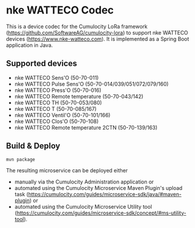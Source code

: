 # nke WATTECO Codec
This is a device codec for the Cumulocity LoRa framework (https://github.com/SoftwareAG/cumulocity-lora) to support nke WATTECO devices (https://www.nke-watteco.com). It is implemented as a Spring Boot application in Java.

## Supported devices

* nke WATTECO Sens'O (50-70-011)
* nke WATTECO Pulse Sens'O (50-70-014/039/051/072/079/160)
* nke WATTECO Press'O (50-70-016)
* nke WATTECO Remote temperature (50-70-043/142)
* nke WATTECO TH (50-70-053/080)
* nke WATTECO T (50-70-085/167)
* nke WATTECO Ventil'O (50-70-101/166)
* nke WATTECO Clos'O (50-70-108)
* nke WATTECO Remote temperature 2CTN (50-70-139/163)

## Build & Deploy

```
mvn package
```

The resulting microservice can be deployed either 
* manually via the Cumulocity Administration application or 
* automated using the Cumulocity Microservice Maven Plugin's upload task (https://cumulocity.com/guides/microservice-sdk/java/#maven-plugin) or
* automated using the Cumulocity Microservice Utility tool (https://cumulocity.com/guides/microservice-sdk/concept/#ms-utility-tool).


